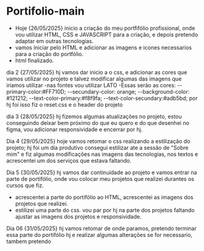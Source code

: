 # Portifolio-main

- Hoje {26/05/2025} inicio a criação do meu portfifólio profissional, onde vou utilizar HTML, CSS e JAVASCRIPT para a criação, e depois pretendo adaptar em outras tecnologias.
- vamos iniciar pelo HTML e adicionar as imagens e icones necessarios para a criação do portfólio.
- html finalizado.

dia 2 {27/05/2025} hj vamos dar inicio a o css, e adicionar as cores que vamos utilizar no projeto e talvez modificar algumas das imagens que iriamos utilizar
-nas fontes vou utilizar LATO
-Essas serão as cores: 
    --primary-color:#FF710D;
    --secundary-color: orange;
    --background-color: #121212;
    --text-color-primary:#f8f9fa;
    --text-color-secundary:#adb5bd;
por hj foi isso fiz o reset.css e o header do projeto

dia 3 {28/05/2025} hj fizemos algumas atualizações no projeto, estou conseguindo deixar bem próximo do que eu quero e do que desenhei no figma, vou adicionar responsividade e encerrar por hj.

Dia 4 {29/05/2025} hoje vamos retomar o css realizando a estilização do projeto;
hj foi um dia produtivo consegui estilizar ate a sessão de "Sobre mim" e fiz algumas modificações nas imagens das tecnologias, nos textos e acrescentei um dos serviços que estava faltando.

Dia 5 {30/05/2025} hj vamos dar continuidade ao projeto e vamos entrar na parte de portifólio, onde vou colocar meu projetos que realizei durantes os cursos que fiz.
- acrescentei a parte do portifólio ao HTML, acrescentei as imagens dos projetos que realizei.
- estilizei uma parte do css. vou par por hj na parte dos projetos faltando ajustar as imagens dos projetos e responsividade.

Dia 06 {31/05/2025} hj vamos retomar de onde paramos, pretendo terminar essa parte do portifólio hj e realizar algumas alterações se for necessario, tambem pretendo 